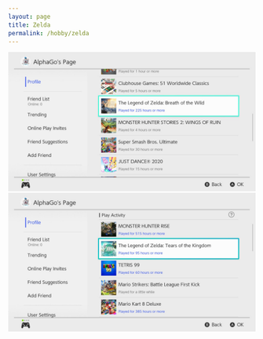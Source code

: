 ```yaml
---
layout: page
title: Zelda 
permalink: /hobby/zelda
---
```


<img src="/assets/img/botw_playtime.jpg">  
<img src="/assets/img/totk_playtime.jpg">  